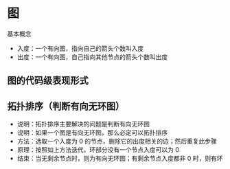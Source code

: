 # 图

基本概念

- 入度：一个有向图，指向自己的箭头个数叫入度
- 出度：一个有向图，自己指向其他节点的箭头个数叫出度

## 图的代码级表现形式

## 拓扑排序（判断有向无环图）

- 说明：拓扑排序主要解决的问题是判断有向无环图
- 说明：如果一个图是有向无环图，那么必定可以拓扑排序
- 方法：选取一个入度为 0 的节点，删除它的出度相关的边；然后重复此步骤
- 原理：按照如上方法迭代，环部分没有一个节点入度可以为 0
- 结束：当无剩余节点时，则为有向无环图；有剩余节点入度都非 0 时，则有环

